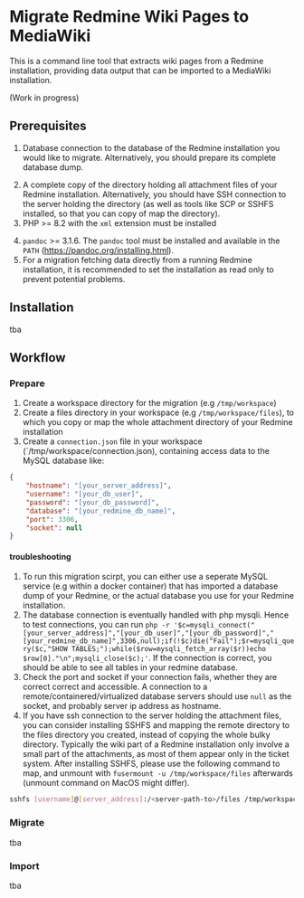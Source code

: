 # Migrate Redmine Wiki Pages to MediaWiki

This is a command line tool that extracts wiki pages from a Redmine installation, providing data output that can be imported to a MediaWiki installation.

(Work in progress)

## Prerequisites
1. Database connection to the database of the Redmine installation you would like to migrate. Alternatively, you should prepare its complete database dump. 
<!--TODO: specify data tables needed-->
2. A complete copy of the directory holding all attachment files of your Redmine installation. Alternatively, you should have SSH connection to the server holding the directory (as well as tools like SCP or SSHFS installed, so that you can copy of map the directory).
3. PHP >= 8.2 with the `xml` extension must be installed
<!--TODO: make list of all extensions needed-->
4. `pandoc` >= 3.1.6. The `pandoc` tool must be installed and available in the `PATH` (https://pandoc.org/installing.html).
5. For a migration fetching data directly from a running Redmine installation, it is recommended to set the installation as read only to prevent potential problems.

## Installation
tba
## Workflow
### Prepare
1. Create a workspace directory for the migration (e.g `/tmp/workspace`)
2. Create a files directory in your workspace (e.g `/tmp/workspace/files`), to which you copy or map the whole attachment directory of your Redmine installation
3. Create a `connection.json` file in your workspace (`/tmp/workspace/connection.json), containing access data to the MySQL database like:
```json
{
    "hostname": "[your_server_address]",
    "username": "[your_db_user]",
    "password": "[your_db_password]",
    "database": "[your_redmine_db_name]",
    "port": 3306,
    "socket": null
}
```
#### troubleshooting
1. To run this migration scirpt, you can either use a seperate MySQL service (e.g within a docker container) that has imported a database dump of your Redmine, or  the actual database you use for your Redmine installation.
2. The database connection is eventually handled with php mysqli. Hence to test connections, you can run `php -r '$c=mysqli_connect("[your_server_address]","[your_db_user]","[your_db_password]","[your_redmine_db_name]",3306,null);if(!$c)die("Fail");$r=mysqli_query($c,"SHOW TABLES;");while($row=mysqli_fetch_array($r))echo $row[0]."\n";mysqli_close($c);'`. If the connection is correct, you should be able to see all tables in your redmine database. 
3. Check the port and socket if your connection fails, whether they are correct correct and accessible. A connection to a remote/containered/virtualized database servers should use `null` as the socket, and probably server ip address as hostname. 
4. If you have ssh connection to the server holding the attachment files, you can consider installing SSHFS and mapping the remote directory to the files directory you created, instead of copying the whole bulky directory. Typically the wiki part of a Redmine installation only involve a small part of the attachments, as most of them appear only in the ticket system. After installing SSHFS, please use the following command to map, and unmount with `fusermount -u /tmp/workspace/files` afterwards (unmount command on MacOS might differ).
```sh
sshfs [username]@[server_address]:/<server-path-to>/files /tmp/workspace/files
```

### Migrate
tba
### Import
tba
